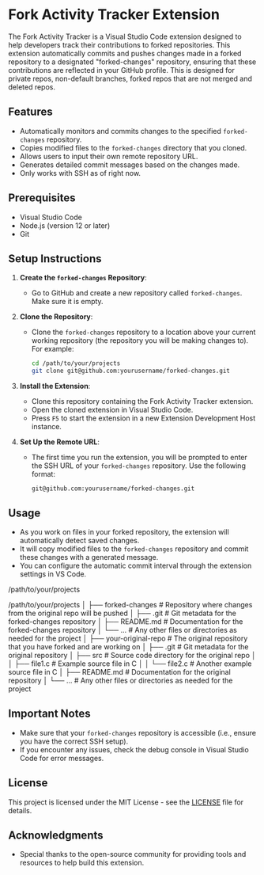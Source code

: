 # Fork Activity Tracker Extension

The Fork Activity Tracker is a Visual Studio Code extension designed to help developers track their contributions to forked repositories. This extension automatically commits and pushes changes made in a forked repository to a designated "forked-changes" repository, ensuring that these contributions are reflected in your GitHub profile. This is designed for private repos, non-default branches, forked repos that are not merged and deleted repos.

## Features

- Automatically monitors and commits changes to the specified `forked-changes` repository.
- Copies modified files to the `forked-changes` directory that you cloned.
- Allows users to input their own remote repository URL.
- Generates detailed commit messages based on the changes made.
- Only works with SSH as of right now.

## Prerequisites

- Visual Studio Code
- Node.js (version 12 or later)
- Git

## Setup Instructions

1. **Create the `forked-changes` Repository**:
   - Go to GitHub and create a new repository called `forked-changes`. Make sure it is empty.

2. **Clone the Repository**:
   - Clone the `forked-changes` repository to a location above your current working repository (the repository you will be making changes to). For example:
     ```bash
     cd /path/to/your/projects
     git clone git@github.com:yourusername/forked-changes.git
     ```

3. **Install the Extension**:
   - Clone this repository containing the Fork Activity Tracker extension.
   - Open the cloned extension in Visual Studio Code.
   - Press `F5` to start the extension in a new Extension Development Host instance.

4. **Set Up the Remote URL**:
   - The first time you run the extension, you will be prompted to enter the SSH URL of your `forked-changes` repository. Use the following format:
     ```
     git@github.com:yourusername/forked-changes.git
     ```

## Usage

- As you work on files in your forked repository, the extension will automatically detect saved changes.
- It will copy modified files to the `forked-changes` repository and commit these changes with a generated message.
- You can configure the automatic commit interval through the extension settings in VS Code.

/path/to/your/projects

/path/to/your/projects
│
├── forked-changes               # Repository where changes from the original repo will be pushed
│   ├── .git                      # Git metadata for the forked-changes repository
│   ├── README.md                 # Documentation for the forked-changes repository
│   └── ...                       # Any other files or directories as needed for the project
│
├── your-original-repo            # The original repository that you have forked and are working on
│   ├── .git                      # Git metadata for the original repository
│   ├── src                       # Source code directory for the original repo
│   │   ├── file1.c               # Example source file in C
│   │   └── file2.c               # Another example source file in C
│   ├── README.md                 # Documentation for the original repository
│   └── ...                       # Any other files or directories as needed for the project  

## Important Notes

- Make sure that your `forked-changes` repository is accessible (i.e., ensure you have the correct SSH setup).
- If you encounter any issues, check the debug console in Visual Studio Code for error messages.

## License

This project is licensed under the MIT License - see the [LICENSE](LICENSE) file for details.

## Acknowledgments

- Special thanks to the open-source community for providing tools and resources to help build this extension.
